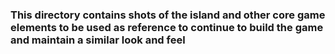 
### This directory contains shots of the island and other core game elements to be used as reference to continue to build the game and maintain a similar look and feel

